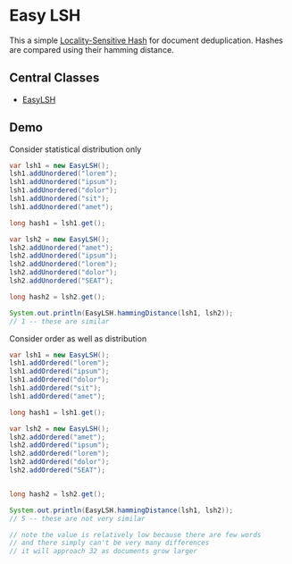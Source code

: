 # Easy LSH

This a simple [Locality-Sensitive Hash](https://en.wikipedia.org/wiki/Locality-sensitive_hashing)
for document deduplication. Hashes are compared using their hamming distance.

## Central Classes

* [EasyLSH](src/main/java/nu/marginalia/lsh/EasyLSH.java)

## Demo

Consider statistical distribution only

```java
var lsh1 = new EasyLSH();
lsh1.addUnordered("lorem");
lsh1.addUnordered("ipsum");
lsh1.addUnordered("dolor");
lsh1.addUnordered("sit");
lsh1.addUnordered("amet");

long hash1 = lsh1.get();

var lsh2 = new EasyLSH();
lsh2.addUnordered("amet");
lsh2.addUnordered("ipsum");
lsh2.addUnordered("lorem");
lsh2.addUnordered("dolor");
lsh2.addUnordered("SEAT");

long hash2 = lsh2.get();

System.out.println(EasyLSH.hammingDistance(lsh1, lsh2));
// 1 -- these are similar

```

Consider order as well as distribution

```java
var lsh1 = new EasyLSH();
lsh1.addOrdered("lorem");
lsh1.addOrdered("ipsum");
lsh1.addOrdered("dolor");
lsh1.addOrdered("sit");
lsh1.addOrdered("amet");

long hash1 = lsh1.get();

var lsh2 = new EasyLSH();
lsh2.addOrdered("amet");
lsh2.addOrdered("ipsum");
lsh2.addOrdered("lorem");
lsh2.addOrdered("dolor");
lsh2.addOrdered("SEAT");


long hash2 = lsh2.get();

System.out.println(EasyLSH.hammingDistance(lsh1, lsh2));
// 5 -- these are not very similar

// note the value is relatively low because there are few words
// and there simply can't be very many differences
// it will approach 32 as documents grow larger
```
